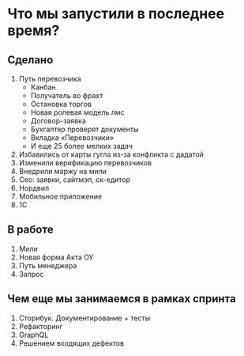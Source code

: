 # Что мы запустили в последнее время?

## Cделано
1. Путь перевозчика
   - Канбан
   - Получатель во фрахт
   - Остановка торгов
   - Новая ролевая модель лмс
   - Договор-заявка
   - Бухгалтер проверят документы
   - Вкладка «Перевозчики»
   - И еще 25 более мелких задач
2. Избавились от карты гугла из-за конфликта с дадатой
3. Изменили верификацию перевозчиков
4. Внедрили маржу на мили
5. Сео: заявки, сайтмэп, ск-едитор
6. Нордвил
7. Мобильное приложение
8. 1C

## В работе
1. Мили
2. Новая форма Акта ОУ
3. Путь менеджера
4. Запрос


## Чем еще мы занимаемся в рамках спринта
1. Сторибук. Документирование + тесты
2. Рефакторинг
3. GraphQL
4. Решением входящих дефектов